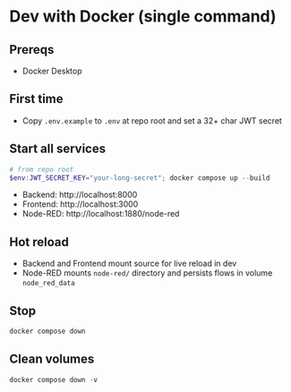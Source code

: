 # Dev with Docker (single command)

## Prereqs
- Docker Desktop

## First time
- Copy `.env.example` to `.env` at repo root and set a 32+ char JWT secret

## Start all services
```powershell
# from repo root
$env:JWT_SECRET_KEY="your-long-secret"; docker compose up --build
```

- Backend: http://localhost:8000
- Frontend: http://localhost:3000
- Node-RED: http://localhost:1880/node-red

## Hot reload
- Backend and Frontend mount source for live reload in dev
- Node-RED mounts `node-red/` directory and persists flows in volume `node_red_data`

## Stop
```powershell
docker compose down
```

## Clean volumes
```powershell
docker compose down -v
```